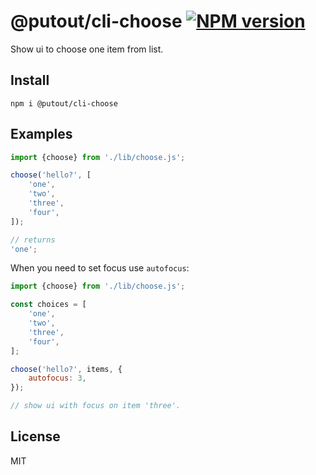 # @putout/cli-choose [![NPM version][NPMIMGURL]][NPMURL]

[NPMIMGURL]: https://img.shields.io/npm/v/@putout/cli-choose.svg?style=flat&longCache=true
[NPMURL]: https://npmjs.org/package/@putout/cli-choose "npm"

Show ui to choose one item from list.

## Install

```
npm i @putout/cli-choose
```

## Examples

```js
import {choose} from './lib/choose.js';

choose('hello?', [
    'one',
    'two',
    'three',
    'four',
]);

// returns
'one';
```

When you need to set focus use `autofocus`:

```js
import {choose} from './lib/choose.js';

const choices = [
    'one',
    'two',
    'three',
    'four',
];

choose('hello?', items, {
    autofocus: 3,
});

// show ui with focus on item 'three'.
```

## License

MIT

